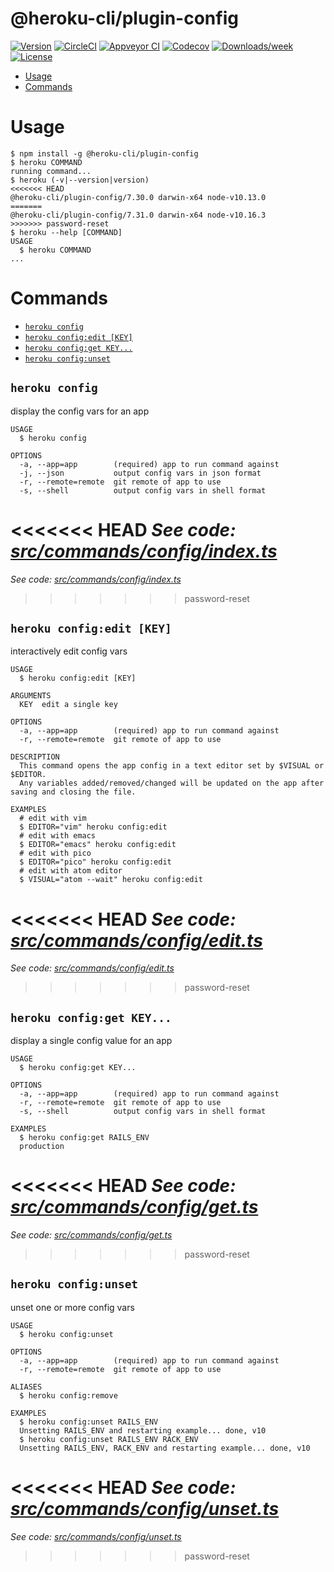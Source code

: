 @heroku-cli/plugin-config
=========================



[![Version](https://img.shields.io/npm/v/@heroku-cli/plugin-config.svg)](https://npmjs.org/package/@heroku-cli/plugin-config)
[![CircleCI](https://circleci.com/gh/heroku/heroku-cli-plugin-config/tree/master.svg?style=shield)](https://circleci.com/gh/heroku/heroku-cli-plugin-config/tree/master)
[![Appveyor CI](https://ci.appveyor.com/api/projects/status/github/heroku/heroku-cli-plugin-config?branch=master&svg=true)](https://ci.appveyor.com/project/heroku/heroku-cli-plugin-config/branch/master)
[![Codecov](https://codecov.io/gh/heroku/heroku-cli-plugin-config/branch/master/graph/badge.svg)](https://codecov.io/gh/heroku/heroku-cli-plugin-config)
[![Downloads/week](https://img.shields.io/npm/dw/@heroku-cli/plugin-config.svg)](https://npmjs.org/package/@heroku-cli/plugin-config)
[![License](https://img.shields.io/npm/l/@heroku-cli/plugin-config.svg)](https://github.com/heroku/heroku-cli-plugin-config/blob/master/package.json)

<!-- toc -->
* [Usage](#usage)
* [Commands](#commands)
<!-- tocstop -->
# Usage
<!-- usage -->
```sh-session
$ npm install -g @heroku-cli/plugin-config
$ heroku COMMAND
running command...
$ heroku (-v|--version|version)
<<<<<<< HEAD
@heroku-cli/plugin-config/7.30.0 darwin-x64 node-v10.13.0
=======
@heroku-cli/plugin-config/7.31.0 darwin-x64 node-v10.16.3
>>>>>>> password-reset
$ heroku --help [COMMAND]
USAGE
  $ heroku COMMAND
...
```
<!-- usagestop -->
# Commands
<!-- commands -->
* [`heroku config`](#heroku-config)
* [`heroku config:edit [KEY]`](#heroku-configedit-key)
* [`heroku config:get KEY...`](#heroku-configget-key)
* [`heroku config:unset`](#heroku-configunset)

## `heroku config`

display the config vars for an app

```
USAGE
  $ heroku config

OPTIONS
  -a, --app=app        (required) app to run command against
  -j, --json           output config vars in json format
  -r, --remote=remote  git remote of app to use
  -s, --shell          output config vars in shell format
```

<<<<<<< HEAD
_See code: [src/commands/config/index.ts](https://github.com/heroku/cli/blob/v7.30.0/packages/config/src/commands/config/index.ts)_
=======
_See code: [src/commands/config/index.ts](https://github.com/heroku/cli/blob/v7.31.0/packages/config/src/commands/config/index.ts)_
>>>>>>> password-reset

## `heroku config:edit [KEY]`

interactively edit config vars

```
USAGE
  $ heroku config:edit [KEY]

ARGUMENTS
  KEY  edit a single key

OPTIONS
  -a, --app=app        (required) app to run command against
  -r, --remote=remote  git remote of app to use

DESCRIPTION
  This command opens the app config in a text editor set by $VISUAL or $EDITOR.
  Any variables added/removed/changed will be updated on the app after saving and closing the file.

EXAMPLES
  # edit with vim
  $ EDITOR="vim" heroku config:edit
  # edit with emacs
  $ EDITOR="emacs" heroku config:edit
  # edit with pico
  $ EDITOR="pico" heroku config:edit
  # edit with atom editor
  $ VISUAL="atom --wait" heroku config:edit
```

<<<<<<< HEAD
_See code: [src/commands/config/edit.ts](https://github.com/heroku/cli/blob/v7.30.0/packages/config/src/commands/config/edit.ts)_
=======
_See code: [src/commands/config/edit.ts](https://github.com/heroku/cli/blob/v7.31.0/packages/config/src/commands/config/edit.ts)_
>>>>>>> password-reset

## `heroku config:get KEY...`

display a single config value for an app

```
USAGE
  $ heroku config:get KEY...

OPTIONS
  -a, --app=app        (required) app to run command against
  -r, --remote=remote  git remote of app to use
  -s, --shell          output config vars in shell format

EXAMPLES
  $ heroku config:get RAILS_ENV
  production
```

<<<<<<< HEAD
_See code: [src/commands/config/get.ts](https://github.com/heroku/cli/blob/v7.30.0/packages/config/src/commands/config/get.ts)_
=======
_See code: [src/commands/config/get.ts](https://github.com/heroku/cli/blob/v7.31.0/packages/config/src/commands/config/get.ts)_
>>>>>>> password-reset

## `heroku config:unset`

unset one or more config vars

```
USAGE
  $ heroku config:unset

OPTIONS
  -a, --app=app        (required) app to run command against
  -r, --remote=remote  git remote of app to use

ALIASES
  $ heroku config:remove

EXAMPLES
  $ heroku config:unset RAILS_ENV
  Unsetting RAILS_ENV and restarting example... done, v10
  $ heroku config:unset RAILS_ENV RACK_ENV
  Unsetting RAILS_ENV, RACK_ENV and restarting example... done, v10
```

<<<<<<< HEAD
_See code: [src/commands/config/unset.ts](https://github.com/heroku/cli/blob/v7.30.0/packages/config/src/commands/config/unset.ts)_
=======
_See code: [src/commands/config/unset.ts](https://github.com/heroku/cli/blob/v7.31.0/packages/config/src/commands/config/unset.ts)_
>>>>>>> password-reset
<!-- commandsstop -->
